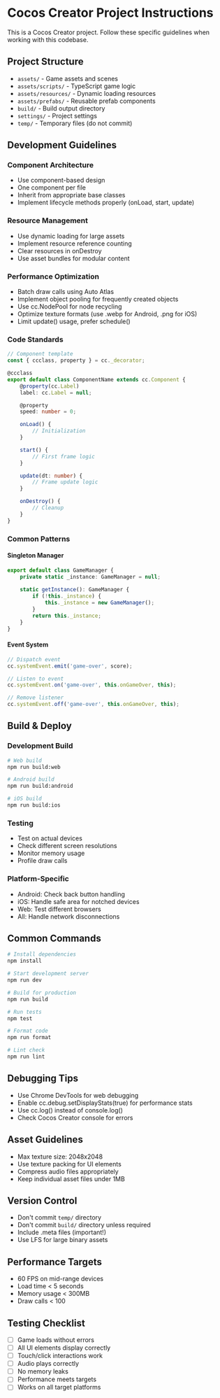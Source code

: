 # Cocos Creator Project Instructions

This is a Cocos Creator project. Follow these specific guidelines when working with this codebase.

## Project Structure
- `assets/` - Game assets and scenes
- `assets/scripts/` - TypeScript game logic
- `assets/resources/` - Dynamic loading resources
- `assets/prefabs/` - Reusable prefab components
- `build/` - Build output directory
- `settings/` - Project settings
- `temp/` - Temporary files (do not commit)

## Development Guidelines

### Component Architecture
- Use component-based design
- One component per file
- Inherit from appropriate base classes
- Implement lifecycle methods properly (onLoad, start, update)

### Resource Management
- Use dynamic loading for large assets
- Implement resource reference counting
- Clear resources in onDestroy
- Use asset bundles for modular content

### Performance Optimization
- Batch draw calls using Auto Atlas
- Implement object pooling for frequently created objects
- Use cc.NodePool for node recycling
- Optimize texture formats (use .webp for Android, .png for iOS)
- Limit update() usage, prefer schedule()

### Code Standards
```typescript
// Component template
const { ccclass, property } = cc._decorator;

@ccclass
export default class ComponentName extends cc.Component {
    @property(cc.Label)
    label: cc.Label = null;

    @property
    speed: number = 0;

    onLoad() {
        // Initialization
    }

    start() {
        // First frame logic
    }

    update(dt: number) {
        // Frame update logic
    }

    onDestroy() {
        // Cleanup
    }
}
```

### Common Patterns

#### Singleton Manager
```typescript
export default class GameManager {
    private static _instance: GameManager = null;
    
    static getInstance(): GameManager {
        if (!this._instance) {
            this._instance = new GameManager();
        }
        return this._instance;
    }
}
```

#### Event System
```typescript
// Dispatch event
cc.systemEvent.emit('game-over', score);

// Listen to event
cc.systemEvent.on('game-over', this.onGameOver, this);

// Remove listener
cc.systemEvent.off('game-over', this.onGameOver, this);
```

## Build & Deploy

### Development Build
```bash
# Web build
npm run build:web

# Android build
npm run build:android

# iOS build
npm run build:ios
```

### Testing
- Test on actual devices
- Check different screen resolutions
- Monitor memory usage
- Profile draw calls

### Platform-Specific
- Android: Check back button handling
- iOS: Handle safe area for notched devices
- Web: Test different browsers
- All: Handle network disconnections

## Common Commands
```bash
# Install dependencies
npm install

# Start development server
npm run dev

# Build for production
npm run build

# Run tests
npm test

# Format code
npm run format

# Lint check
npm run lint
```

## Debugging Tips
- Use Chrome DevTools for web debugging
- Enable cc.debug.setDisplayStats(true) for performance stats
- Use cc.log() instead of console.log()
- Check Cocos Creator console for errors

## Asset Guidelines
- Max texture size: 2048x2048
- Use texture packing for UI elements
- Compress audio files appropriately
- Keep individual asset files under 1MB

## Version Control
- Don't commit `temp/` directory
- Don't commit `build/` directory unless required
- Include .meta files (important!)
- Use LFS for large binary assets

## Performance Targets
- 60 FPS on mid-range devices
- Load time < 5 seconds
- Memory usage < 300MB
- Draw calls < 100

## Testing Checklist
- [ ] Game loads without errors
- [ ] All UI elements display correctly
- [ ] Touch/click interactions work
- [ ] Audio plays correctly
- [ ] No memory leaks
- [ ] Performance meets targets
- [ ] Works on all target platforms